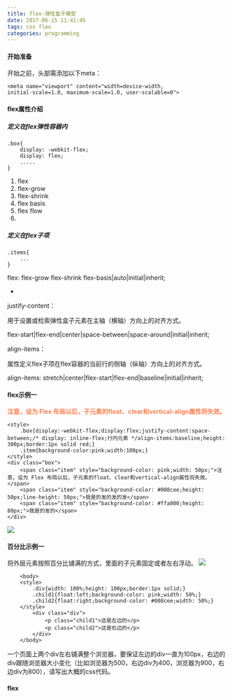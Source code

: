 ```yaml
---
title: flex-弹性盒子模型
date: 2017-06-15 11:41:45
tags: css flex
categories: programming
---
```

#### 开始准备 ####
开始之前，头部需添加以下meta：

	<meta name="viewport" content="width=device-width, 
	initial-scale=1.0, maximum-scale=1.0, user-scalable=0">

#### flex属性介绍 ####

##### 定义在flex弹性容器内 #####

	.box{
		display: -webkit-flex;
	    display: flex;
		.....
	}

1. flex
2. flex-grow
3. flex-shrink
4. flex basis
5. flex flow
2. 


##### 定义在flex子项 #####

	.items{
		...
	}



flex: flex-grow flex-shrink flex-basis|auto|initial|inherit;

- 

justify-content：

用于设置或检索弹性盒子元素在主轴（横轴）方向上的对齐方式。

flex-start|flex-end|center|space-between|space-around|initial|inherit;

align-items：

属性定义flex子项在flex容器的当前行的侧轴（纵轴）方向上的对齐方式。

align-items: stretch|center|flex-start|flex-end|baseline|initial|inherit;



#### flex示例一 ####


<!-- more -->


**<font color="#ff7f50">注意，设为 Flex 布局以后，子元素的float、clear和vertical-align属性将失效。</font>**

	<style>
		.box{display:-webkit-flex;display:flex;justify-content:space-between;/* display: inline-flex;行内元素 */align-items:baseline;height: 300px;border:1px solid red;}
		.item{background-color:pink;width:100px;}
	</style>
	<div class="box">
		<span class="item" style="background-color: pink;width: 50px;">注意，设为 Flex 布局以后，子元素的float、clear和vertical-align属性将失效。</span>
		<span class="item" style="background-color: #008cee;height: 50px;line-height: 50px;">我是的发的发的发</span>
		<span class="item" style="background-color: #ffa000;height: 80px;">我是的发的</span>
	</div>

![](http://oibijaovc.bkt.clouddn.com/flex.png)


#### 百分比示例一 ####

将外层元素按照百分比铺满的方式，里面的子元素固定或者左右浮动。
![](http://oibijaovc.bkt.clouddn.com/float.png)

		<body>
		<style>
			.div{width: 100%;height: 100px;border:1px solid;}
			.child1{float:left;background-color: pink;width: 50%;}
			.child2{float:right;background-color: #008cee;width: 50%;}
		</style>
			<div class="div">
				<p class="child1">这是左边的</p>
				<p class="child2">这是右边的</p>
			</div>
		</body>

一个页面上两个div左右铺满整个浏览器，要保证左边的div一直为100px，右边的div跟随浏览器大小变化（比如浏览器为500，右边div为400，浏览器为900，右边div为800），请写出大概的css代码。

#### flex ####

